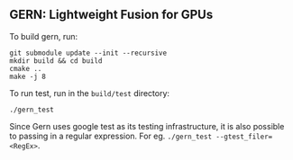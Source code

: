 ## GERN: Lightweight Fusion for GPUs

To build gern, run: 

```
git submodule update --init --recursive
mkdir build && cd build
cmake .. 
make -j 8
```

To run test, run in the ```build/test``` directory:

```
./gern_test
```

Since Gern uses google test as its testing infrastructure, it is also
possible to passing in a regular expression. For eg. 
```./gern_test --gtest_filer=<RegEx>```.
